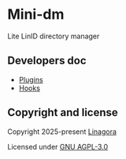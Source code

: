 # Mini-dm

Lite LinID directory manager

## Developers doc

- [Plugins](./src/plugins/README.md)
- [Hooks](./HOOKS.md)

## Copyright and license

Copyright 2025-present [Linagora](https://linagora.com)

Licensed under [GNU AGPL-3.0](./LICENSE])
